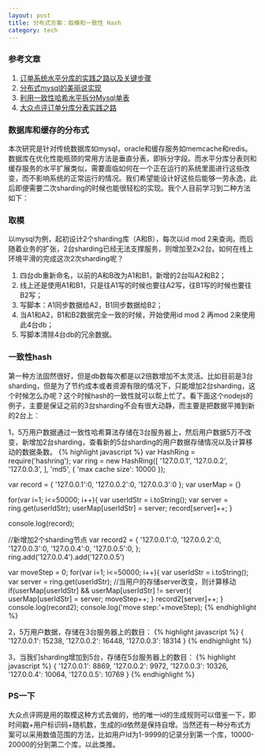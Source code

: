 ```yaml
---
layout: post
title: 分布式方案：取模和一致性 Hash
category: tech
---
```


### 参考文章
1. [订单系统水平分库的实践之路以及关键步骤](http://blog.csdn.net/qq_24690761/article/details/50990875)
2. [分布式mysql的美丽说实现](http://wenku.baidu.com/view/7f85b41d55270722192ef78e?pcf=2)
3. [利用一致性哈希水平拆分Mysql单表](https://cnodejs.org/topic/5502a23573263b0e4eef9b85)
4. [大众点评订单分库分表实践之路](http://mp.weixin.qq.com/s?__biz=MzI4NTA1MDEwNg==&mid=402525487&idx=1&sn=9c1bccf857a624dedec743f54c66a98c)

### 数据库和缓存的分布式
本次研究是针对传统数据库如mysql，oracle和缓存服务如memcache和redis。数据库在优化性能瓶颈的常用方法是垂直分表，即拆分字段。而水平分库分表则和缓存服务的水平扩展类似，需要面临如何在一个正在运行的系统里面进行这些改变，而不影响系统的正常运行的情况。我们希望能设计好这些后能够一劳永逸，此后即便需要二次sharding的时候也能很轻松的实现。我个人目前学习到二种方法如下：

### 取模
以mysql为例，起初设计2个sharding库（A和B），每次以id mod 2来查询。而后随着业务的扩张，2台sharding已经无法支撑服务，则增加至2x2台。如何在线上环境平滑的完成这次2次sharding呢？

1. 四台db重新命名，以前的A和B改为A1和B1，新增的2台叫A2和B2；
2. 线上还是使用A1和B1，只是往A1写的时候也要往A2写，往B1写的时候也要往B2写；
3. 写脚本：A1同步数据给A2，B1同步数据给B2；
4. 当A1和A2，B1和B2数据完全一致的时候，开始使用id mod 2 再mod 2来使用此4台db；
5. 写脚本清除4台db的冗余数据。

### 一致性hash
第一种方法固然很好，但是db数每次都是以2倍数增加不太灵活。比如目前是3台sharding，但是为了节约成本或者资源有限的情况下，只能增加2台sharding，这个时候怎么办呢？这个时候hash的一致性就可以帮上忙了。看下面这个nodejs的例子，主要是保证之前的3台sharding不会有很大动静，而主要是把数据平摊到新的2台上：

1，5万用户数据通过一致性哈希算法存储在3台服务器上，然后用户数据5万不改变，新增加2台sharding，查看新的5台sharding的用户数据存储情况以及计算移动的数据条数。
{% highlight javascript %}
var HashRing = require('hashring');
var ring = new HashRing([
	'127.0.0.1',
	'127.0.0.2',
	'127.0.0.3', 
  ], 'md5', {
	'max cache size': 10000
  });

var record = {
	  '127.0.0.1':0,
	'127.0.0.2':0,
	'127.0.0.3':0
};
var userMap = {}
  
for(var i=1; i<=50000; i++){
	var userIdStr = i.toString();
	var server = ring.get(userIdStr);
	userMap[userIdStr] = server;
	record[server]++;
}

console.log(record);

//新增加2个sharding节点
var record2 = {
	'127.0.0.1':0,
	  '127.0.0.2':0,
	  '127.0.0.3':0,
	'127.0.0.4':0,
	'127.0.0.5':0,
};
ring.add('127.0.0.4').add('127.0.0.5')

var moveStep = 0;
for(var i=1; i<=50000; i++){
	var userIdStr = i.toString();
	var server = ring.get(userIdStr);
	//当用户的存储server改变，则计算移动
	if(userMap[userIdStr] && userMap[userIdStr] != server){
		userMap[userIdStr] = server;
		moveStep++;
	}
	record2[server]++;
}
console.log(record2);
console.log('move step:'+moveStep);
{% endhighlight %}

2，5万用户数据，存储在3台服务器上的数目：
{% highlight javascript %}
{ '127.0.0.1': 15238, '127.0.0.2': 16448, '127.0.0.3': 18314 }
{% endhighlight %}

3，当我们sharding增加到5台，存储在5台服务器上的数目：
{% highlight javascript %}
{ '127.0.0.1': 8869,
  '127.0.0.2': 9972,
  '127.0.0.3': 10326,
  '127.0.0.4': 10064,
  '127.0.0.5': 10769 }
{% endhighlight %}

### PS一下
大众点评网是用的取模这种方式去做的，他的唯一id的生成规则可以借鉴一下，即时间戳+用户标识码+随机数，生成的id依然是保持自增。当然还有一种分布式方案可以采用数值范围的方法，比如用户Id为1-9999的记录分到第一个库，10000-20000的分到第二个库，以此类推。